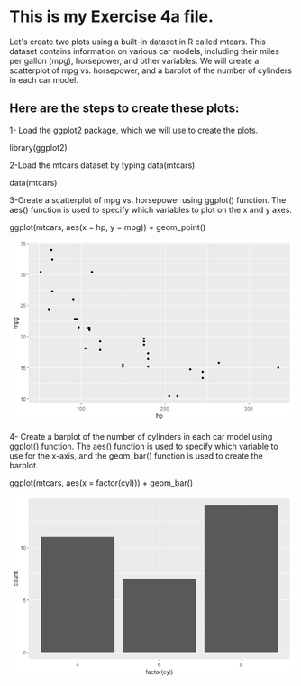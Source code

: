 # This is my Exercise 4a file.
Let's create two plots using a built-in dataset in R called mtcars. This dataset contains information on various car models, including their miles per gallon (mpg), horsepower, and other variables. We will create a scatterplot of mpg vs. horsepower, and a barplot of the number of cylinders in each car model.

## Here are the steps to create these plots:
1- Load the ggplot2 package, which we will use to create the plots.

library(ggplot2)

2-Load the mtcars dataset by typing data(mtcars).

data(mtcars)

3-Create a scatterplot of mpg vs. horsepower using ggplot() function. The aes() function is used to specify which variables to plot on the x and y axes.

ggplot(mtcars, aes(x = hp, y = mpg)) + 
  geom_point()
  
![This is a scatterplot of mpg vs. horsepower using ggplot() function](ScatterplotExc4a.jpeg)

4- Create a barplot of the number of cylinders in each car model using ggplot() function. The aes() function is used to specify which variable to use for the x-axis, and the geom_bar() function is used to create the barplot.

ggplot(mtcars, aes(x = factor(cyl))) + 
  geom_bar()
  
![This is a barplot of the number of cylinders in each car model using ggplot() function](barplotExc4a.jpeg)
  
  
